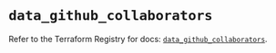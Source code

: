 # `data_github_collaborators`

Refer to the Terraform Registry for docs: [`data_github_collaborators`](https://registry.terraform.io/providers/integrations/github/5.43.0/docs/data-sources/collaborators).
